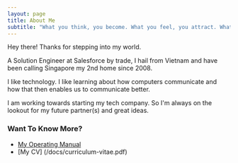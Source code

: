```yaml
---
layout: page
title: About Me
subtitle: "What you think, you become. What you feel, you attract. What you imagine, you create."
---
```


Hey there! Thanks for stepping into my world.

A Solution Engineer at Salesforce by trade, I hail from Vietnam and have been calling Singapore my 2nd home since 2008.

I like technology. I like learning about how computers communicate and how that then enables us to communicate better. 

I am working towards starting my tech company. So I'm always on the lookout for my future partner(s) and great ideas.


### Want To Know More?

* [My Operating Manual](/2020-09-12-tris-operating-manual)
* [My CV] (/docs/curriculum-vitae.pdf)
